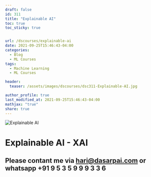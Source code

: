 ```yaml
---
draft: false
id: 311    
title: "Explainable AI"
toc: true
toc_sticky: true


url: /dscourses/explainable-ai
date: 2021-09-25T15:46:43-04:00
categories:
  - Blog
  - ML Courses
tags: 
  - Machine Learning
  - ML Courses

header:
  teaser: /assets/images/dscourses/dsc311-Explainable-AI.jpg

author_profile: true
last_modified_at: 2021-09-25T15:46:43-04:00
mathjax: "true"
share: true
---
```


![Explainable AI](/assets/images/dscourses/dsc311-Explainable-AI.jpg)

# Explainable AI - XAI

## Please contant me via hari@dasarpai.com or whatsapp +91 9 5 3 5 9 9 9 3 3 6
